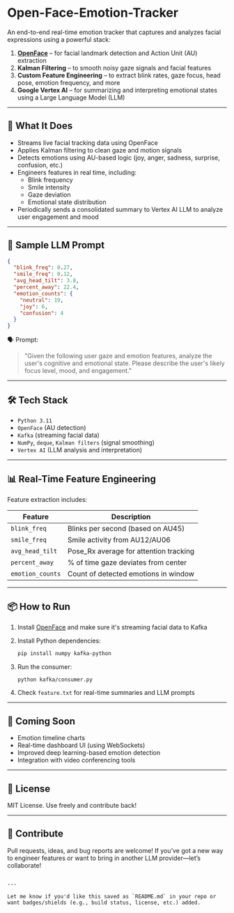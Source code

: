 
# Open-Face-Emotion-Tracker

An end-to-end real-time emotion tracker that captures and analyzes facial expressions using a powerful stack:

1. **[OpenFace](https://github.com/TadasBaltrusaitis/OpenFace)** – for facial landmark detection and Action Unit (AU) extraction  
2. **Kalman Filtering** – to smooth noisy gaze signals and facial features  
3. **Custom Feature Engineering** – to extract blink rates, gaze focus, head pose, emotion frequency, and more  
4. **Google Vertex AI** – for summarizing and interpreting emotional states using a Large Language Model (LLM)

---

## 🚀 What It Does

- Streams live facial tracking data using OpenFace
- Applies Kalman filtering to clean gaze and motion signals
- Detects emotions using AU-based logic (joy, anger, sadness, surprise, confusion, etc.)
- Engineers features in real time, including:
  - Blink frequency
  - Smile intensity
  - Gaze deviation
  - Emotional state distribution
- Periodically sends a consolidated summary to Vertex AI LLM to analyze user engagement and mood

---

## 🧠 Sample LLM Prompt

```json
{
  "blink_freq": 0.27,
  "smile_freq": 0.12,
  "avg_head_tilt": 3.8,
  "percent_away": 22.4,
  "emotion_counts": {
    "neutral": 19,
    "joy": 6,
    "confusion": 4
  }
}
````

🗣️ Prompt:

> "Given the following user gaze and emotion features, analyze the user's cognitive and emotional state. Please describe the user's likely focus level, mood, and engagement."

---

## 🛠️ Tech Stack

* `Python 3.11`
* `OpenFace` (AU detection)
* `Kafka` (streaming facial data)
* `NumPy`, `deque`, `Kalman filters` (signal smoothing)
* `Vertex AI` (LLM analysis and interpretation)

---

## 📊 Real-Time Feature Engineering

Feature extraction includes:

| Feature          | Description                             |
| ---------------- | --------------------------------------- |
| `blink_freq`     | Blinks per second (based on AU45)       |
| `smile_freq`     | Smile activity from AU12/AU06           |
| `avg_head_tilt`  | Pose\_Rx average for attention tracking |
| `percent_away`   | % of time gaze deviates from center     |
| `emotion_counts` | Count of detected emotions in window    |

---

## 📦 How to Run

1. Install [OpenFace](https://github.com/TadasBaltrusaitis/OpenFace) and make sure it's streaming facial data to Kafka
2. Install Python dependencies:

   ```bash
   pip install numpy kafka-python
   ```
3. Run the consumer:

   ```bash
   python kafka/consumer.py
   ```
4. Check `feature.txt` for real-time summaries and LLM prompts

---

## 🤖 Coming Soon

* Emotion timeline charts
* Real-time dashboard UI (using WebSockets)
* Improved deep learning-based emotion detection
* Integration with video conferencing tools

---

## 📄 License

MIT License. Use freely and contribute back!

---

## 🤝 Contribute

Pull requests, ideas, and bug reports are welcome!
If you’ve got a new way to engineer features or want to bring in another LLM provider—let’s collaborate!

```

---

Let me know if you'd like this saved as `README.md` in your repo or want badges/shields (e.g., build status, license, etc.) added.
```
